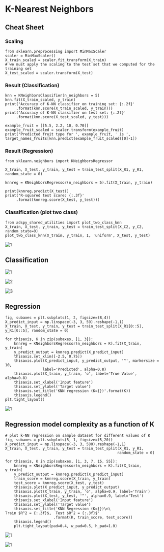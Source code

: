 # K-Nearest Neighbors

## Cheat Sheet

### Scaling 
```
from sklearn.preprocessing import MinMaxScaler
scaler = MinMaxScaler()
X_train_scaled = scaler.fit_transform(X_train)
# we must apply the scaling to the test set that we computed for the training set
X_test_scaled = scaler.transform(X_test)
```


### Result (Classification)

```
knn = KNeighborsClassifier(n_neighbors = 5)
knn.fit(X_train_scaled, y_train)
print('Accuracy of K-NN classifier on training set: {:.2f}'
     .format(knn.score(X_train_scaled, y_train)))
print('Accuracy of K-NN classifier on test set: {:.2f}'
     .format(knn.score(X_test_scaled, y_test)))

example_fruit = [[5.5, 2.2, 10, 0.70]]
example_fruit_scaled = scaler.transform(example_fruit)
print('Predicted fruit type for ', example_fruit, ' is ', target_names_fruits[knn.predict(example_fruit_scaled)[0]-1])

```       

### Result (Regression)

```
from sklearn.neighbors import KNeighborsRegressor

X_train, X_test, y_train, y_test = train_test_split(X_R1, y_R1, random_state = 0)

knnreg = KNeighborsRegressor(n_neighbors = 5).fit(X_train, y_train)

print(knnreg.predict(X_test))
print('R-squared test score: {:.3f}'
     .format(knnreg.score(X_test, y_test)))
```

### Classification (plot two class)

```
from adspy_shared_utilities import plot_two_class_knn
X_train, X_test, y_train, y_test = train_test_split(X_C2, y_C2, random_state=0)
plot_two_class_knn(X_train, y_train, 1, 'uniform', X_test, y_test)

```
![1](https://pawan-mittal.github.io/allassets.github.io/data-science/machine-learning-python/charts/module2/5.png)


## Classification

![1](https://pawan-mittal.github.io/allassets.github.io/data-science/machine-learning-python/models/supervised/knn/classified/1.png)

![2](https://pawan-mittal.github.io/allassets.github.io/data-science/machine-learning-python/models/supervised/knn/classified/2.png)

![3](https://pawan-mittal.github.io/allassets.github.io/data-science/machine-learning-python/models/supervised/knn/classified/3.png)

## Regression

```
fig, subaxes = plt.subplots(1, 2, figsize=(8,4))
X_predict_input = np.linspace(-3, 3, 50).reshape(-1,1)
X_train, X_test, y_train, y_test = train_test_split(X_R1[0::5], y_R1[0::5], random_state = 0)

for thisaxis, K in zip(subaxes, [1, 3]):
    knnreg = KNeighborsRegressor(n_neighbors = K).fit(X_train, y_train)
    y_predict_output = knnreg.predict(X_predict_input)
    thisaxis.set_xlim([-2.5, 0.75])
    thisaxis.plot(X_predict_input, y_predict_output, '^', markersize = 10,
                 label='Predicted', alpha=0.8)
    thisaxis.plot(X_train, y_train, 'o', label='True Value', alpha=0.8)
    thisaxis.set_xlabel('Input feature')
    thisaxis.set_ylabel('Target value')
    thisaxis.set_title('KNN regression (K={})'.format(K))
    thisaxis.legend()
plt.tight_layout()
```
![1](https://pawan-mittal.github.io/allassets.github.io/data-science/machine-learning-python/charts/module2/6.png)

## Regression model complexity as a function of K

```
# plot k-NN regression on sample dataset for different values of K
fig, subaxes = plt.subplots(5, 1, figsize=(5,20))
X_predict_input = np.linspace(-3, 3, 500).reshape(-1,1)
X_train, X_test, y_train, y_test = train_test_split(X_R1, y_R1,
                                                   random_state = 0)

for thisaxis, K in zip(subaxes, [1, 3, 7, 15, 55]):
    knnreg = KNeighborsRegressor(n_neighbors = K).fit(X_train, y_train)
    y_predict_output = knnreg.predict(X_predict_input)
    train_score = knnreg.score(X_train, y_train)
    test_score = knnreg.score(X_test, y_test)
    thisaxis.plot(X_predict_input, y_predict_output)
    thisaxis.plot(X_train, y_train, 'o', alpha=0.9, label='Train')
    thisaxis.plot(X_test, y_test, '^', alpha=0.9, label='Test')
    thisaxis.set_xlabel('Input feature')
    thisaxis.set_ylabel('Target value')
    thisaxis.set_title('KNN Regression (K={})\n\
Train $R^2 = {:.3f}$,  Test $R^2 = {:.3f}$'
                      .format(K, train_score, test_score))
    thisaxis.legend()
    plt.tight_layout(pad=0.4, w_pad=0.5, h_pad=1.0)
```
![1](https://pawan-mittal.github.io/allassets.github.io/data-science/machine-learning-python/charts/module2/7.png)

![1](https://pawan-mittal.github.io/allassets.github.io/data-science/machine-learning-python/charts/module2/8.png)
